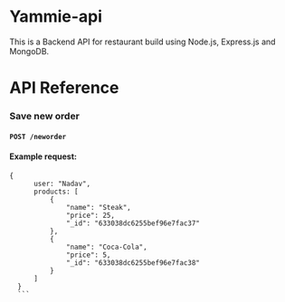 # Yammie-api

This is a Backend API for restaurant build using Node.js, Express.js and MongoDB.

# API Reference

### Save new order

#### **```POST /neworder```** ####

#### Example request:
  
  ```
  {
        user: "Nadav",
        products: [
            {
                "name": "Steak",
                "price": 25,
                "_id": "633038dc6255bef96e7fac37"
            },
            {
                "name": "Coca-Cola",
                "price": 5,
                "_id": "633038dc6255bef96e7fac38"
            }
        ]
    }
    ```
